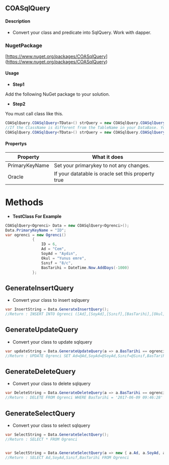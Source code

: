 ## COASqlQuery


#### Description
- Convert your class and predicate into SqlQuery. Work with dapper.

### NugetPackage
[https://www.nuget.org/packages/COASqlQuery]
(https://www.nuget.org/packages/COASqlQuery)

#### Usage

- **Step1**

Add the following NuGet package to your solution.

- **Step2**

You must call class like this.
 ```csharp
COASqlQuery.COASqlQuery<TData>() strQuery = new COASqlQuery.COASqlQuery<TData>();
//If the ClassName is different from the TableName in your DataBase. You can set your tablename like this.
COASqlQuery.COASqlQuery<TData>() strQuery = new COASqlQuery.COASqlQuery<TData>("TestTable");
```
#### Propertys
| Property  | What it does |
| ------------- | ------------|
| PrimaryKeyName  | Set your primarykey to not any changes.|
| Oracle  | If your datatable is oracle set this property true|

# Methods

- **TestClass For Example**
```csharp
COASqlQuery<Ogrenci> Data = new COASqlQuery<Ogrenci>();
Data.PrimaryKeyName = "ID";
var ogrenci = new Ogrenci()
            {
                ID = 6,
                Ad = "Cem",
                SoyAd = "Aydın",
                Okul = "Yunus emre",
                Sınıf = "8/c",
                BasTarihi = DateTime.Now.AddDays(-1000)
            };
```
 
## GenerateInsertQuery  
- Convert your class to insert sqlquery 
 ```csharp
var InsertString = Data.GenerateInsertQuery();
//Return : INSERT INTO Ogrenci ([Ad],[SoyAd],[Sınıf],[BasTarihi],[Okul]) VALUES (@Ad,@SoyAd,@Sınıf,@BasTarihi,@Okul)
```

## GenerateUpdateQuery  
- Convert your class to update sqlquery 
 ```csharp
var updateString = Data.GenerateUpdateQuery(a => a.BasTarihi == ogrenci.BasTarihi && a.Ad == ogrenci.Ad);
//Return : UPDATE Ogrenci SET Ad=@Ad,SoyAd=@SoyAd,Sınıf=@Sınıf,BasTarihi=@BasTarihi,Okul=@Okul WHERE BasTarihi = '2017-06-09 09:37:54' AND Ad = 'Cem'
```
## GenerateDeleteQuery  
- Convert your class to delete sqlquery 
 ```csharp
var DeleteString = Data.GenerateDeleteQuery(a => a.BasTarihi == ogrenci.BasTarihi);
//Return : DELETE FROM Ogrenci WHERE BasTarihi = '2017-06-09 09:46:28'
```

## GenerateSelectQuery  
- Convert your class to select sqlquery 
 ```csharp
 var SelectString = Data.GenerateSelectQuery();
//Return : SELECT * FROM Ogrenci


 var SelectString = Data.GenerateSelectQuery(a => new { a.Ad, a.SoyAd, a.Sınıf, a.BasTarihi });
 //Return : SELECT Ad,SoyAd,Sınıf,BasTarihi FROM Ogrenci
```
